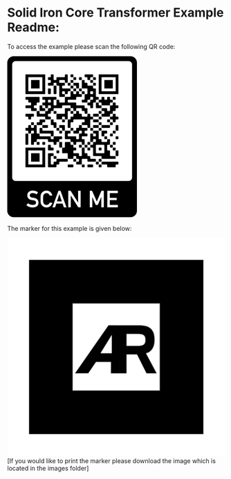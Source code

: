 # Solid Iron Core Transformer Example Readme:

To access the example please scan the following QR code:


![](Images/QR%20Code.png)


The marker for this example is given below:


![](Images/default-marker.png)
[If you would like to print the marker please download the image which is located in the images folder]
